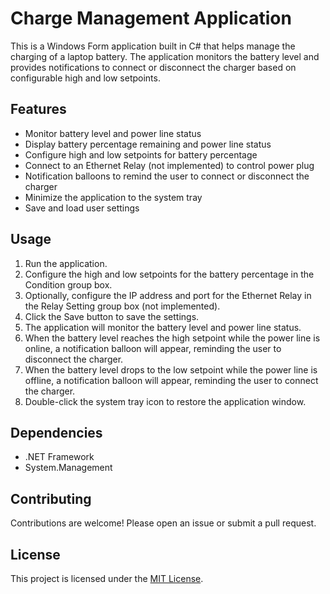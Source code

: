 # Charge Management Application

This is a Windows Form application built in C# that helps manage the charging of a laptop battery. The application monitors the battery level and provides notifications to connect or disconnect the charger based on configurable high and low setpoints.

## Features

- Monitor battery level and power line status
- Display battery percentage remaining and power line status
- Configure high and low setpoints for battery percentage
- Connect to an Ethernet Relay (not implemented) to control power plug
- Notification balloons to remind the user to connect or disconnect the charger
- Minimize the application to the system tray
- Save and load user settings

## Usage

1. Run the application.
2. Configure the high and low setpoints for the battery percentage in the Condition group box.
3. Optionally, configure the IP address and port for the Ethernet Relay in the Relay Setting group box (not implemented).
4. Click the Save button to save the settings.
5. The application will monitor the battery level and power line status.
6. When the battery level reaches the high setpoint while the power line is online, a notification balloon will appear, reminding the user to disconnect the charger.
7. When the battery level drops to the low setpoint while the power line is offline, a notification balloon will appear, reminding the user to connect the charger.
8. Double-click the system tray icon to restore the application window.

## Dependencies

- .NET Framework
- System.Management

## Contributing

Contributions are welcome! Please open an issue or submit a pull request.

## License

This project is licensed under the [MIT License](LICENSE).